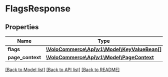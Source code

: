 # FlagsResponse

## Properties
Name | Type | Description | Notes
------------ | ------------- | ------------- | -------------
**flags** | [**\VoloCommerce\Api\v1\Model\KeyValueBean[]**](KeyValueBean.md) |  | [optional] 
**page_context** | [**\VoloCommerce\Api\v1\Model\PageContext**](PageContext.md) |  | [optional] 

[[Back to Model list]](../README.md#documentation-for-models) [[Back to API list]](../README.md#documentation-for-api-endpoints) [[Back to README]](../README.md)


